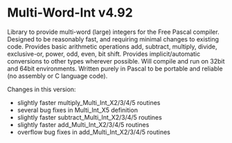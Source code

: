 # Multi-Word-Int v4.92
Library to provide multi-word (large) integers for the Free Pascal compiler.
Designed to be reasonably fast, and requiring minimal changes to existing code.
Provides basic arithmetic operations add, subtract, multiply, divide, exclusive-or, power, odd, even, bit shift.
Provides implicit/automatic conversions to other types wherever possible.
Will compile and run on 32bit and 64bit environments.
Written purely in Pascal to be portable and reliable (no assembly or C language code).

Changes in this version:
-	slightly faster multiply_Multi_Int_X2/3/4/5 routines
-	several bug fixes in Multi_Int_X5 definition
-	slightly faster subtract_Multi_Int_X2/3/4/5 routines
-	slightly faster add_Multi_Int_X2/3/4/5 routines
-	overflow bug fixes in add_Multi_Int_X2/3/4/5 routines
